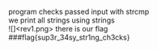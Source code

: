 program checks passed input with strcmp<br/>
we print all strings using strings<br/>
![]<rev1.png>
there is our flag<br/>
###flag{sup3r_34sy_str1ng_ch3cks}

